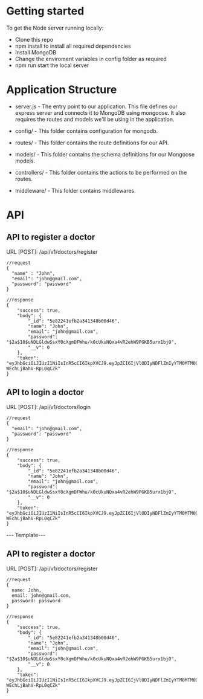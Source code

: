 # Getting started

To get the Node server running locally:

- Clone this repo
- npm install to install all required dependencies
- Install MongoDB
- Change the enviroment variables in config folder as required
- npm run start the local server

# Application Structure

- server.js - The entry point to our application. This file defines our express server and connects it to MongoDB using mongoose. It also requires the routes and models we'll be using in the application.

- config/ - This folder contains configuration for mongodb.
- routes/ - This folder contains the route definitions for our API.
- models/ - This folder contains the schema definitions for our Mongoose models.
- controllers/ - This folder contains the actions to be performed on the routes.
- middleware/ - This folder contains middlewares.

# API

## API to register a doctor

URL [POST]: /api/v1/doctors/register

```
//request
{
  "name" : "John",
  "email": "john@gmail.com",
  "password": "password"
}

//response
{
    "success": true,
    "body": {
        "_id": "5e82241efb2a341348b00d46",
        "name": "John",
        "email": "john@gmail.com",
        "password": "$2a$10$uNDLGldwSsxY0cXgmDFWhu/k0cUkuNQxa4vR2ehW9PGKB5urx1bjO",
        "__v": 0
    },
    "token": "eyJhbGciOiJIUzI1NiIsInR5cCI6IkpXVCJ9.eyJpZCI6IjVlODIyNDFlZmIyYTM0MTM0OGIwMGQ0NiIsImlhdCI6MTU4NTU4NzIzMCwiZXhwIjoxNTg4MTc5MjMwfQ.xcN_AhtkGjghRORIhQgqS94-WEchLjBahV-RpL0qCZk"
}
```

## API to login a doctor

URL [POST]: /api/v1/doctors/login

```
//request
{
  "email": "john@gmail.com",
  "password": "password"
}

//response
{
    "success": true,
    "body": {
        "_id": "5e82241efb2a341348b00d46",
        "name": "John",
        "email": "john@gmail.com",
        "password": "$2a$10$uNDLGldwSsxY0cXgmDFWhu/k0cUkuNQxa4vR2ehW9PGKB5urx1bjO",
        "__v": 0
    },
    "token": "eyJhbGciOiJIUzI1NiIsInR5cCI6IkpXVCJ9.eyJpZCI6IjVlODIyNDFlZmIyYTM0MTM0OGIwMGQ0NiIsImlhdCI6MTU4NTU4NzIzMCwiZXhwIjoxNTg4MTc5MjMwfQ.xcN_AhtkGjghRORIhQgqS94-WEchLjBahV-RpL0qCZk"
}
```

--- Template---

## API to register a doctor

URL [POST]: /api/v1/doctors/register

```
//request
{
  name: John,
  email: john@gmail.com,
  password: password
}

//response
{
    "success": true,
    "body": {
        "_id": "5e82241efb2a341348b00d46",
        "name": "John",
        "email": "john@gmail.com",
        "password": "$2a$10$uNDLGldwSsxY0cXgmDFWhu/k0cUkuNQxa4vR2ehW9PGKB5urx1bjO",
        "__v": 0
    },
    "token": "eyJhbGciOiJIUzI1NiIsInR5cCI6IkpXVCJ9.eyJpZCI6IjVlODIyNDFlZmIyYTM0MTM0OGIwMGQ0NiIsImlhdCI6MTU4NTU4NzIzMCwiZXhwIjoxNTg4MTc5MjMwfQ.xcN_AhtkGjghRORIhQgqS94-WEchLjBahV-RpL0qCZk"
}
```
